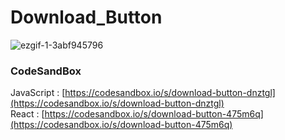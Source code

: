 # Download_Button

![ezgif-1-3abf945796](https://github.com/MontaKr/Site/assets/115155803/5d2d265e-c648-4511-818a-ac1703493aa4)

### CodeSandBox
JavaScript : [https://codesandbox.io/s/download-button-dnztgl](https://codesandbox.io/s/download-button-dnztgl) \
React : [https://codesandbox.io/s/download-button-475m6q](https://codesandbox.io/s/download-button-475m6q)
